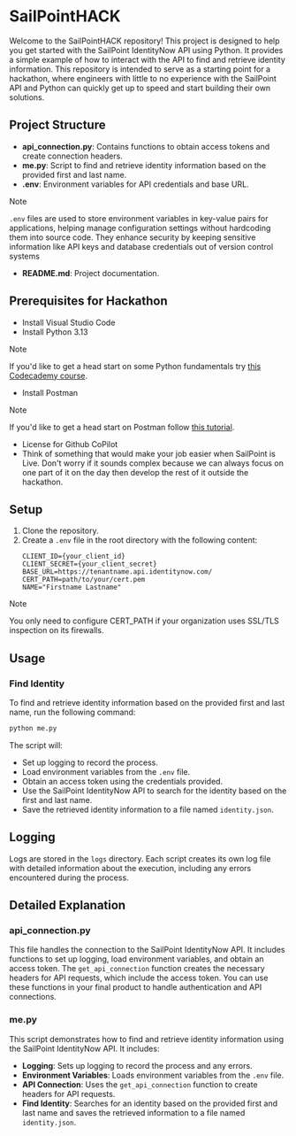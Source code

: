 # SailPointHACK

Welcome to the SailPointHACK repository! This project is designed to help you get started with the SailPoint IdentityNow API using Python. It provides a simple example of how to interact with the API to find and retrieve identity information. This repository is intended to serve as a starting point for a hackathon, where engineers with little to no experience with the SailPoint API and Python can quickly get up to speed and start building their own solutions.

## Project Structure

- **api_connection.py**: Contains functions to obtain access tokens and create connection headers.
- **me.py**: Script to find and retrieve identity information based on the provided first and last name.
- **.env**: Environment variables for API credentials and base URL.
>[!NOTE]
> `.env` files are used to store environment variables in key-value pairs for applications, helping manage configuration settings without hardcoding them into source code. They enhance security by keeping sensitive information like API keys and database credentials out of version control systems
- **README.md**: Project documentation.

## Prerequisites for Hackathon

- Install Visual Studio Code 
- Install Python 3.13 
>[!NOTE]
>If you'd like to get a head start on some Python fundamentals try [this Codecademy course](https://www.codecademy.com/learn/learn-python-3).
- Install Postman 
>[!NOTE]
>If you'd like to get a head start on Postman follow [this tutorial](https://www.youtube.com/watch?v=sNnFyLMWgyw).
- License for Github CoPilot
- Think of something that would make your job easier when SailPoint is Live. Don't worry if it sounds complex because we can always focus on one part of it on the day then develop the rest of it outside the hackathon. 
 
## Setup

1. Clone the repository.
2. Create a `.env` file in the root directory with the following content:
    ```env
    CLIENT_ID={your_client_id}
    CLIENT_SECRET={your_client_secret}
    BASE_URL=https://tenantname.api.identitynow.com/
    CERT_PATH=path/to/your/cert.pem
    NAME="Firstname Lastname"
    ```
> [!NOTE] 
> You only need to configure CERT_PATH if your organization uses SSL/TLS inspection on its firewalls.

## Usage

### Find Identity

To find and retrieve identity information based on the provided first and last name, run the following command:
```sh
python me.py
```
The script will:

- Set up logging to record the process.
- Load environment variables from the `.env` file.
- Obtain an access token using the credentials provided.
- Use the SailPoint IdentityNow API to search for the identity based on the first and last name.
- Save the retrieved identity information to a file named `identity.json`.

## Logging

Logs are stored in the `logs` directory. Each script creates its own log file with detailed information about the execution, including any errors encountered during the process.

## Detailed Explanation

### api_connection.py

This file handles the connection to the SailPoint IdentityNow API. It includes functions to set up logging, load environment variables, and obtain an access token. The `get_api_connection` function creates the necessary headers for API requests, which include the access token. You can use these functions in your final product to handle authentication and API connections.

### me.py

This script demonstrates how to find and retrieve identity information using the SailPoint IdentityNow API. It includes:

- **Logging**: Sets up logging to record the process and any errors.
- **Environment Variables**: Loads environment variables from the `.env` file.
- **API Connection**: Uses the `get_api_connection` function to create headers for API requests.
- **Find Identity**: Searches for an identity based on the provided first and last name and saves the retrieved information to a file named `identity.json`.